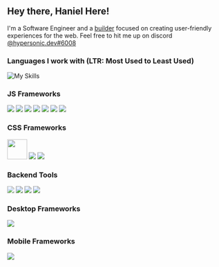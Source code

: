 ## Hey there, Haniel Here!

I'm a Software Engineer and a [builder][isfullstackreal] focused on creating user-friendly experiences  for the web. Feel free to hit me up on discord [@hypersonic.dev#6008](https://discord.com/users/521690392983371776)


### Languages I work with (LTR: Most Used to Least Used)

![My Skills](https://skillicons.dev/icons?i=ts,js,html,css,rust,python)


### JS Frameworks

[<img src="https://api.iconify.design/logos:svelte-kit.svg?height=46" />][sveltekit] [<img src="https://api.iconify.design/vscode-icons:file-type-astro.svg?height=46" />][astro] [<img src="https://skillicons.dev/icons?i=solidjs" />][solid] [<img src="https://skillicons.dev/icons?i=nuxtjs" />][nuxt] [<img src="https://skillicons.dev/icons?i=vue" />][vue] [<img src="https://skillicons.dev/icons?i=nextjs" />][nextjs] [<img src="https://skillicons.dev/icons?i=react" />][react]

### CSS Frameworks

[<img src="https://raw.githubusercontent.com/unocss/unocss/main/playground/public/icon-gray.svg" width="46px" />][unocss] [<img src="https://skillicons.dev/icons?i=tailwind" />][tailwind] [<img src="https://skillicons.dev/icons?i=scss" />][tailwind]

### Backend Tools

[<img src="https://api.iconify.design/logos:payload.svg?height=46" style="opacity: 0.8" />][payload] [<img src="https://pocketbase.io/images/logo.svg" />][pocketbase] [<img src="https://skillicons.dev/icons?i=prisma" />][prisma] [<img src="https://skillicons.dev/icons?i=supabase" />][supabase]

### Desktop Frameworks

[<img src="https://skillicons.dev/icons?i=tauri" />][tauri]

### Mobile Frameworks

[<img src="https://api.iconify.design/logos:capacitorjs-icon.svg?height=46" />][capacitorjs]



[isfullstackreal]: https://www.youtube.com/watch?v=rAjd8z-Fx5A&ab_channel=Theo-ping%E2%80%A4gg
[sveltekit]: https://kit.svelte.dev
[astro]: https://astro.build
[solid]: https://solidjs.com
[vue]: https://vuejs.org
[nuxt]: https://nuxt.com
[react]: https://react.dev
[nextjs]: https://nextjs.org
[unocss]: https://github.com/unocss/unocss
[tailwind]: https://tailwindcss.com
[scss]: https://sass-lang.com
[pocketbase]: https://pocketbase.io
[prisma]: https://prisma.io
[supabase]: https://supabase.com
[tauri]: https://tauri.dev
[capacitorjs]: https://capacitorjs.com
[payload]: https://payloadcms.com
